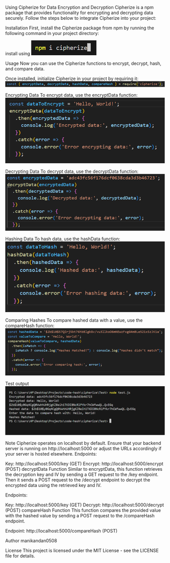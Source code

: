Using Cipherize for Data Encryption and Decryption
Cipherize is a npm package that provides functionality for encrypting and decrypting data securely. Follow the steps below to integrate Cipherize into your project:

Installation
First, install the Cipherize package from npm by running the following command in your project directory:

install using
![alt text](image-6.png)

Usage
Now you can use the Cipherize functions to encrypt, decrypt, hash, and compare data.

Once installed, initialize Cipherize in your project by requiring it:
![alt text](image-1.png)

Encrypting Data
To encrypt data, use the encryptData function:
![alt text](image-2.png)

Decrypting Data
To decrypt data, use the decryptData function:
![alt text](image-3.png)

Hashing Data
To hash data, use the hashData function:
![alt text](image-4.png)

Comparing Hashes
To compare hashed data with a value, use the compareHash function:
![alt text](image-5.png)

Test output
![alt text](image.png)

Note
Cipherize operates on localhost by default. Ensure that your backend server is running on http://localhost:5000 or adjust the URLs accordingly if your server is hosted elsewhere.
Endpoints:

Key: http://localhost:5000/key (GET)
Encrypt: http://localhost:5000/encrypt (POST)
decryptData Function
Similar to encryptData, this function retrieves the decryption key and IV by sending a GET request to the /key endpoint. Then it sends a POST request to the /decrypt endpoint to decrypt the encrypted data using the retrieved key and IV.

Endpoints:

Key: http://localhost:5000/key (GET)
Decrypt: http://localhost:5000/decrypt (POST)
compareHash Function
This function compares the provided value with the hashed value by sending a POST request to the /compareHash endpoint.

Endpoint: http://localhost:5000/compareHash (POST)


Author
manikandan0508

License
This project is licensed under the MIT License - see the LICENSE file for details.
